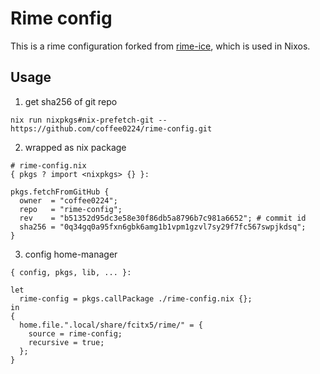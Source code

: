 # Rime config
This is a rime configuration forked from [rime-ice](https://github.com/iDvel/rime-ice), which is used in Nixos.

## Usage
1. get sha256 of git repo
```
nix run nixpkgs#nix-prefetch-git -- https://github.com/coffee0224/rime-config.git 
```
2. wrapped as nix package
```
# rime-config.nix
{ pkgs ? import <nixpkgs> {} }:

pkgs.fetchFromGitHub {
  owner  = "coffee0224";
  repo   = "rime-config";
  rev    = "b51352d95dc3e58e30f86db5a8796b7c981a6652"; # commit id
  sha256 = "0q34gq0a95fxn6gbk6amg1b1vpm1gzvl7sy29f7fc567swpjkdsq";
}
```

3. config home-manager
```
{ config, pkgs, lib, ... }:

let
  rime-config = pkgs.callPackage ./rime-config.nix {};
in
{
  home.file.".local/share/fcitx5/rime/" = {
    source = rime-config;      
    recursive = true;             
  };
}
```
